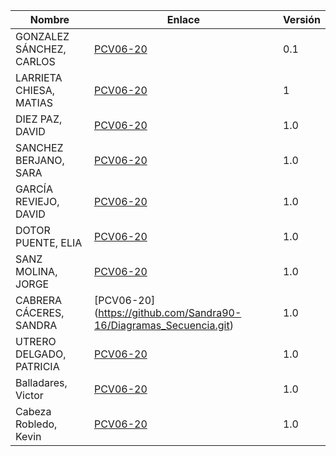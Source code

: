 | Nombre | Enlace | Versión |
|--------|--------|---------|
|GONZALEZ SÁNCHEZ, CARLOS | [PCV06-20](https://github.com/carlosgs-iesgoya/UML) | 0.1 |
|LARRIETA CHIESA, MATIAS  | [PCV06-20](https://github.com/MatChiesa/UML-PCV06-20)| 1 |
|DIEZ PAZ, DAVID | [PCV06-20](https://github.com/david10paz/PCV06-20----David-Diez) | 1.0 |
|SANCHEZ BERJANO, SARA| [PCV06-20](https://github.com/sarosilla/DiagramaSecuencia.git) |1.0|
|GARCÍA REVIEJO, DAVID | [PCV06-20](https://github.com/David0304/DiagramaDeSecuencia) | 1.0 |
|DOTOR PUENTE, ELIA | [PCV06-20](https://github.com/eliadotor/UML/tree/master/sequence/PCV06-20) | 1.0 |
|SANZ MOLINA, JORGE | [PCV06-20](https://github.com/jorgesanz98/uml) | 1.0 |
|CABRERA CÁCERES, SANDRA |[PCV06-20] (https://github.com/Sandra90-16/Diagramas_Secuencia.git) |1.0|
|UTRERO DELGADO, PATRICIA|[PCV06-20](https://github.com/paatrii/PCV06-20)|1.0|
|Balladares, Victor|[PCV06-20](https://github.com/rastaman10/PCV06-20) |1.0|
|Cabeza Robledo, Kevin | [PCV06-20](https://github.com/KevinCabeza/DiagramaSecuencial.git)| 1.0 |
